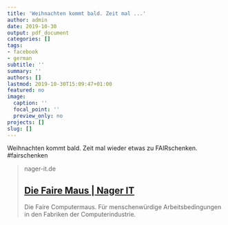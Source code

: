 ```yaml
---
title: 'Weihnachten kommt bald. Zeit mal ...'
author: admin
date: 2019-10-30
output: pdf_document
categories: []
tags:
- facebook
- german
subtitle: ''
summary: ''
authors: []
lastmod: 2019-10-30T15:09:47+01:00
featured: no
image:
  caption: ''
  focal_point: ''
  preview_only: no
projects: []
slug: []
---
```

Weihnachten kommt bald. Zeit mal wieder etwas zu FAIRschenken. #fairschenken
> nager-it.de
> ## [Die Faire Maus | Nager IT](https://www.nager-it.de/)
>
>Die Faire Computermaus. Für menschenwürdige Arbeitsbedingungen in den Fabriken der Computerindustrie.

